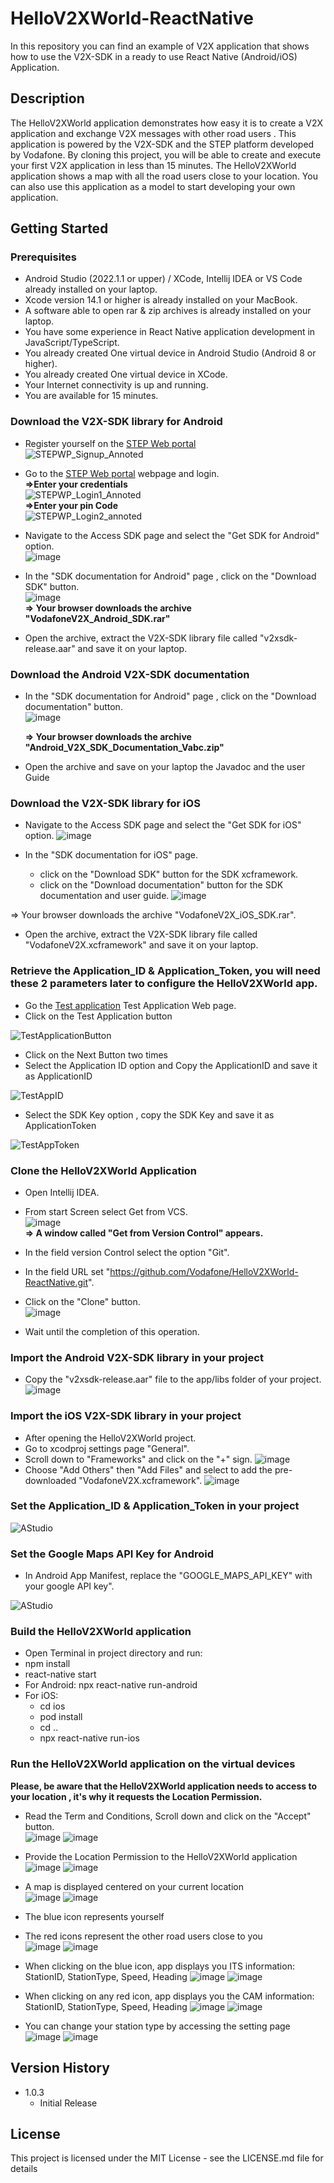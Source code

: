 # HelloV2XWorld-ReactNative

In this repository you can find an example of V2X application that shows how to use the V2X-SDK in a ready to use React Native (Android/iOS) Application.

## Description

The HelloV2XWorld application demonstrates how easy it is to create a V2X application and exchange V2X messages with other road users .
This application is powered by the V2X-SDK and the STEP platform developed by Vodafone.
By cloning this project, you will be able to create and execute your first V2X application in less than 15 minutes.
The HelloV2XWorld application shows a map with all the road users close to your location.
You can also use this application as a model to start developing your own application.

## Getting Started

### Prerequisites

* Android Studio (2022.1.1 or upper) / XCode, Intellij IDEA or VS Code already installed on your laptop.
* Xcode version 14.1 or higher is already installed on your MacBook.
* A software able to open rar & zip archives is already installed on your laptop.
* You have some experience in React Native application development in JavaScript/TypeScript.
* You already created One virtual device in Android Studio (Android 8 or higher).
* You already created One virtual device in XCode.
* Your Internet connectivity is up and running.
* You are available for 15 minutes.

### Download the V2X-SDK library for Android

* Register yourself on the [STEP Web portal](https://step.vodafone.com/)    
  ![STEPWP_Signup_Annoted](https://user-images.githubusercontent.com/124599387/219050113-50e5a149-1559-4776-af0f-30d3ad16c5ef.png)

* Go to the [STEP Web portal](https://step.vodafone.com/) webpage and login.  
  **=>Enter your credentials**   
  ![STEPWP_Login1_Annoted](https://user-images.githubusercontent.com/124599387/219050444-cf48a53c-60e4-458a-a021-5841a789ccc6.png)  
  **=>Enter your pin Code**   
  ![STEPWP_Login2_annoted](https://user-images.githubusercontent.com/124599387/219347713-ae3ab91e-092d-4222-9241-91898eb10907.png)

* Navigate to the Access SDK page and select the "Get SDK for Android" option.  
  ![image](readme_images/android-8.png)

* In the "SDK documentation for Android" page , click on the "Download SDK" button.  
  ![image](https://user-images.githubusercontent.com/122537808/217475876-45c8af5d-c11e-42f9-93cb-eb76ecfa7e44.png)  
  **=> Your browser downloads the archive "VodafoneV2X_Android_SDK.rar"**
* Open the archive, extract the V2X-SDK library file called "v2xsdk-release.aar" and save it on your laptop.

### Download the Android V2X-SDK documentation

* In the "SDK documentation for Android" page , click on the "Download documentation" button.  
  ![image](https://user-images.githubusercontent.com/122537808/217552264-0fb27214-1d75-424b-8740-71678e837216.png)

  **=> Your browser downloads the archive "Android_V2X_SDK_Documentation_Vabc.zip"**
* Open the archive and save on your laptop the Javadoc and the user Guide

### Download the V2X-SDK library for iOS

* Navigate to the Access SDK page and select the "Get SDK for iOS" option.
  ![image](readme_images/ios-8.png)

* In the "SDK documentation for iOS" page.
  * click on the "Download SDK" button for the SDK xcframework.
  * click on the "Download documentation" button for the SDK documentation and user guide.
    ![image](https://user-images.githubusercontent.com/124599387/219348935-697b4ad1-2ac5-4689-9e14-184683b86f47.png)

=> Your browser downloads the archive "VodafoneV2X_iOS_SDK.rar".
* Open the archive, extract the V2X-SDK library file called "VodafoneV2X.xcframework" and save it on your laptop.


### Retrieve the Application_ID & Application_Token, you will need these 2 parameters later to configure the HelloV2XWorld app.

* Go the [Test application](https://de-he.step.vodafone.com/applications) Test Application Web page.
* Click on the Test Application button

![TestApplicationButton](https://github.com/Vodafone/HelloV2XWorld-Android/assets/122537808/f0ca89ed-241c-472c-a4f4-3b5ab5d1b856)

* Click on the Next Button two times
* Select the Application ID option and Copy the ApplicationID and save it as ApplicationID

![TestAppID](https://github.com/Vodafone/HelloV2XWorld-Android/assets/122537808/2945bf3d-e6fe-4b33-8a58-845a612256f8)

* Select the SDK Key option , copy the SDK Key and save it as ApplicationToken

![TestAppToken](https://github.com/Vodafone/HelloV2XWorld-Android/assets/122537808/c4ac1a74-ca59-4faa-82c5-2eae6cd4f6f1)


### Clone the HelloV2XWorld Application

* Open Intellij IDEA.
* From start Screen select Get from VCS.  
  ![image](readme_images/1.png)  
  **=> A window called "Get from Version Control" appears.**

* In the field version Control select the option "Git".
* In the field URL set "https://github.com/Vodafone/HelloV2XWorld-ReactNative.git".
* Click on the "Clone" button.  
  ![image](readme_images/2.png)

* Wait until the completion of this operation.

### Import the Android V2X-SDK library in your project

* Copy the "v2xsdk-release.aar" file to the app/libs folder of your project.  
  ![image](readme_images/3.png)


### Import the iOS V2X-SDK library in your project

* After opening the HelloV2XWorld project.
* Go to xcodproj settings page "General".
* Scroll down to "Frameworks" and click on the "+" sign.
  ![image](readme_images/5.png)
* Choose "Add Others" then "Add Files" and select to add the pre-downloaded "VodafoneV2X.xcframework".
  ![image](readme_images/6.png)


### Set the Application_ID & Application_Token in your project

![AStudio](readme_images/4.png)


### Set the Google Maps API Key for Android

* In Android App Manifest, replace the "GOOGLE_MAPS_API_KEY" with your google API key".

![AStudio](readme_images/android-9.png)


### Build the HelloV2XWorld application

* Open Terminal in project directory and run:
* npm install
* react-native start
* For Android: npx react-native run-android
* For iOS: 
  * cd ios
  * pod install
  * cd ..
  * npx react-native run-ios


### Run the HelloV2XWorld application on the virtual devices

**Please, be aware that the HelloV2XWorld application needs to access to your location , it's why it requests the Location Permission.**  

* Read the Term and Conditions, Scroll down and click on the "Accept" button.  
  ![image](readme_images/android-1.png)
  ![image](readme_images/ios-1.png)


* Provide the Location Permission to the HelloV2XWorld application  
  ![image](readme_images/android-2.png)
  ![image](readme_images/ios-2.png)


* A map is displayed centered on your current location  
  ![image](readme_images/android-7.png)
  ![image](readme_images/ios-7.png)


* The blue icon represents yourself
* The red icons represent the other road users close to you   
  ![image](readme_images/android-3.png)
  ![image](readme_images/ios-3.png)


* When clicking on the blue icon, app displays you ITS information: StationID, StationType, Speed, Heading
  ![image](readme_images/android-4.png)
  ![image](readme_images/ios-4.png)


* When clicking on any red icon, app displays you the CAM information: StationID, StationType, Speed, Heading
  ![image](readme_images/android-5.png)
  ![image](readme_images/ios-5.png)


* You can change your station type by accessing the setting page
  ![image](readme_images/android-6.png)
  ![image](readme_images/ios-6.png)

## Version History

* 1.0.3
  * Initial Release

## License

This project is licensed under the MIT License - see the LICENSE.md file for details
